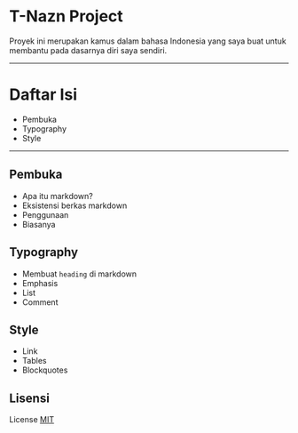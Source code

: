 # T-Nazn Project

Proyek ini merupakan kamus dalam bahasa Indonesia yang saya buat untuk membantu pada dasarnya diri saya sendiri.

---

# Daftar Isi
- Pembuka
- Typography
- Style

---
## Pembuka
* Apa itu markdown?
* Eksistensi berkas markdown
* Penggunaan
* Biasanya

## Typography
* Membuat `heading` di markdown
* Emphasis
* List
* Comment

## Style
* Link
* Tables
* Blockquotes

## Lisensi
License [MIT](..)
